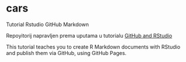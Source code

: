 # cars
Tutorial Rstudio GitHub Markdown

Repoyitorij napravljen prema uputama u tutorialu [GitHub and RStudio](https://resources.github.com/github-and-rstudio/)

This tutorial teaches you to create R Markdown documents with RStudio and publish them via GitHub, using GitHub Pages.
